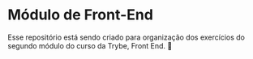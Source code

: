 # Módulo de Front-End 

Esse repositório está sendo criado para organização dos exercícios do segundo módulo do curso da Trybe, Front End. :rocket:
